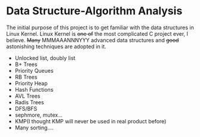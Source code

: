 # Data Structure-Algorithm Analysis

The initial purpose of this project is to get familiar with the data structures in Linux Kernel.
Linux Kernel is ~~one of~~ the most complicated C project ever, I believe. ~~Many~~ MMMAAANNNYYY advanced data structures and ~~good~~ astonishing techniques are adopted in it.
* Unlocked list, doubly list
* B+ Trees
* Priority Queues
* RB Trees
* Priority Heap
* Hash Functions
* AVL Trees
* Radis Trees
* DFS/BFS
* sephmore, mutex...
* KMP(I thought KMP will never be used in real product before)
* Many sorting....

